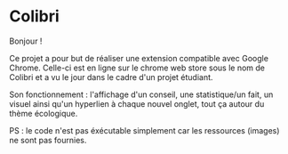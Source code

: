 # Colibri

Bonjour !

Ce projet a pour but de réaliser une extension compatible avec Google Chrome. 
Celle-ci est en ligne sur le chrome web store sous le nom de Colibri et a vu le jour dans le cadre d'un projet étudiant.

Son fonctionnement : l'affichage d'un conseil, une statistique/un fait, un visuel ainsi qu'un hyperlien à chaque nouvel onglet, tout ça autour du thème écologique.

PS : le code n'est pas éxécutable simplement car les ressources (images) ne sont pas fournies.
